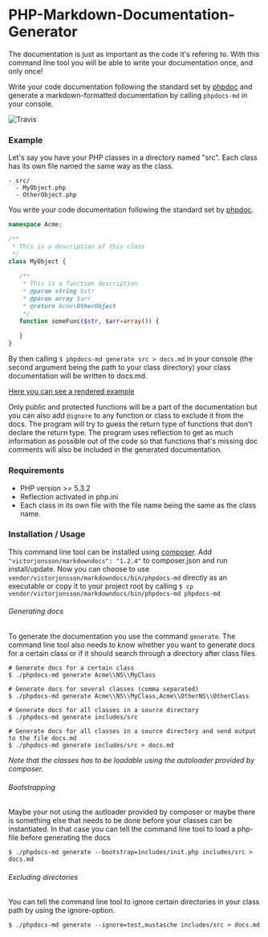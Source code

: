 # PHP-Markdown-Documentation-Generator

The documentation is just as important as the code it's refering to. With this command line tool 
you will be able to write your documentation once, and only once! 

Write your code documentation following the standard set by [phpdoc](http://www.phpdoc.org/) and generate a markdown-formatted
documentation by calling `phpdocs-md` in your console.

![Travis](https://travis-ci.org/victorjonsson/PHP-Markdown-Documentation-Generator.svg)

### Example

Let's say you have your PHP classes in a directory named "src". Each class has its own file named the same way as the class.

```
- src/
  - MyObject.php
  - OtherObject.php
```

You write your code documentation following the standard set by [phpdoc](http://www.phpdoc.org/). 

```php
namespace Acme;

/**
 * This is a description of this class
 */
class MyObject {
   
   /**
    * This is a function description
    * @param string $str
    * @param array $arr
    * @return Acme\OtherObject
    */
   function someFunc($str, $arr=array()) {
   
   }
}
```

By then calling `$ phpdocs-md generate src > docs.md` in your console (the second argument being the path
to your class directory) your class documentation will be written to docs.md.

[Here you can see a rendered example](https://github.com/victorjonsson/PHP-Markdown-Documentation-Generator/blob/master/docs.md)

Only public and protected functions will be a part of the documentation but you can also add `@ignore` to any function or class to exclude it from the docs. The program will try to guess the return type of functions that don't declare the return type. The program uses reflection to get as much information as possible out of the code so that functions that's missing doc comments will also be  included in the generated documentation.

### Requirements

- PHP version >= 5.3.2
- Reflection activated in php.ini
- Each class in its own file with the file name being the same as the class name.

### Installation / Usage

This command line tool can be installed using [composer](https://getcomposer.org/). Add `"victorjonsson/markdowndocs": "1.2.4"` to composer.json and run install/update. Now you can choose to use `vendor/victorjonsson/markdowndocs/bin/phpdocs-md` directly as an executable or copy it to your project root by calling `$ cp vendor/victorjonsson/markdowndocs/bin/phpdocs-md phpdocs-md`

###### Generating docs

To generate the documentation you use the command `generate`. The command line tool also needs to know whether you want to generate docs for a certain class or if it should search through a directory after class files.

```
# Generate docs for a certain class
$ ./phpdocs-md generate Acme\\NS\\MyClass 

# Generate docs for several classes (comma separated)
$ ./phpdocs-md generate Acme\\NS\\MyClass,Acme\\OtherNS\\OtherClass 

# Generate docs for all classes in a source directory
$ ./phpdocs-md generate includes/src

# Generate docs for all classes in a source directory and send output to the file docs.md
$ ./phpdocs-md generate includes/src > docs.md
```

*Note that the classes has to be loadable using the autoloader provided by composer.*

###### Bootstrapping 

Maybe your not using the autloader provided by composer or maybe there is something else that needs to be done before your classes can be instantiated. In that case you can tell the command line tool to load a php-file before generating the docs

`$ ./phpdocs-md generate --bootstrap=includes/init.php includes/src > docs.md`

######  Excluding directories

You can tell the command line tool to ignore certain directories in your class path by using the ignore-option.

`$ ./phpdocs-md generate --ignore=test,mustasche includes/src > docs.md`
